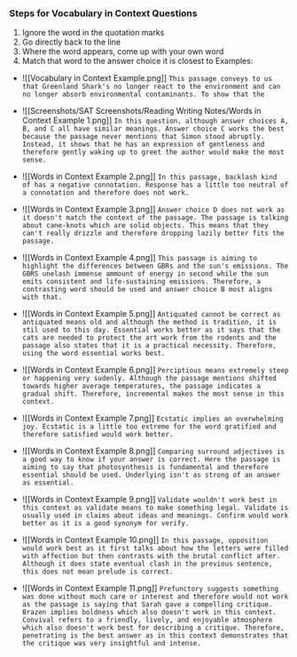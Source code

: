 ### Steps for Vocabulary in Context Questions
1. Ignore the word in the quotation marks
2. Go directly back to the line
3. Where the word appears, come up with your own word 
4. Match that word to the answer choice it is closest to
  Examples:
- ![[Vocabulary in Context Example.png]]
	`This passage conveys to us that Greenland Shark's no longer react to the environment and can no longer absorb environmental contaminants. To show that the `
	
- ![[Screenshots/SAT Screenshots/Reading Writing Notes/Words in Context Example 1.png]]
	`In this question, although answer choices A, B, and C all have similar meanings. Answer choice C works the best because the passage never mentions that Simon stood abruptly. Instead, it shows that he has an expression of gentleness and therefore gently waking up to greet the author would make the most sense.`

- ![[Words in Context Example 2.png]]
	`In this passage, backlash kind of has a negative connotation. Response has a little too neutral of a connotation and therefore does not work.`


- ![[Words in Context Example 3.png]]
	`Answer choice D does not work as it doesn't match the context of the passage. The passage is talking about cane-knots which are solid objects. This means that they can't really drizzle and therefore dropping lazily better fits the passage.`


- ![[Words in Context Example 4.png]]
	`This passage is aiming to highlight the differences between GBRs and the sun's emissions. The GBRS unelash immense ammount of energy in second while the sun emits consistent and life-sustaining emissions. Therefore, a contrasting word should be used and answer choice B most aligns with that.`


- ![[Words in Context Example 5.png]]
	`Antiquated cannot be correct as antiquated means old and although the method is tradition, it is stil used to this day. Essential works better as it says that the cats are needed to protect the art work from the rodents and the passage also states that it is a practical necessity. Therefore, using the word essential works best.`


- ![[Words in Context Example 6.png]]
	`Perciptious means extremely steep or happening very sudenly. Although the passage mentions shifted towards higher average temperatures, the passage indicates a gradual shift. Therefore, incremental makes the most sense in this context.`

- ![[Words in Context Example 7.png]]
	`Ecstatic implies an overwhelming joy. Ecstatic is a little too extreme for the word gratified and therefore satisfied would work better. `

-  ![[Words in Context Example 8.png]]
	`Comparing surround adjectives is a good way to know if your answer is correct. Here the passage is aiming to say that photosynthesis is fundamental and therefore essential should be used. Underlying isn't as strong of an answer as essential.`

- ![[Words in Context Example 9.png]]
		`Validate wouldn't work best in this context as validate means to make something legal. Validate is usually used in claims about ideas and meanings. Confirm would work better as it is a good synonym for verify.`

- ![[Words in Context Example 10.png]]
	`In this passage, opposition would work best as it first talks about how the letters were filled with affection but then contrasts with the brutal conflict after. Although it does state eventual clash in the previous sentence, this does not mean prelude is correct.`

- ![[Words in Context Example 11.png]]
	`Prefunctory suggests something was done without much care or interest and therefore would not work as the passage is saying that Sarah gave a compelling critique. Brazen implies boldness which also doesn't work in this context. Convival refers to a friendly, lively, and enjoyable atmosphere which also doesn't work best for describing a critique. Therefore, penetrating is the best answer as in this context demonstrates that the critique was very insightful and intense.`